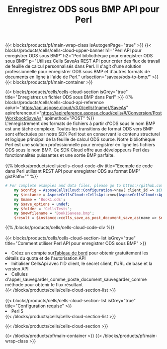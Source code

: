 ﻿---
title:  Enregistrez ODS sous BMP API pour Perl
description:  Utilisation du SDK Cloud Aspose.Cells pour Perl pour enregistrer le fichier au format ODS en tant que fichier au format BMP.
url: /fr/perl/saveas/ods-to-bmp/
---
{{< blocks/products/pf/main-wrap-class isAutogenPage="true" >}}
{{< blocks/products/cells/cells-cloud-upper-banner h1="Perl API pour enregistrer ODS sous BMP" h2="Perl bibliothèque pour enregistrer ODS sous BMP" p="Utilisez Cells SaveAs REST API pour créer des flux de travail de feuille de calcul personnalisés dans Perl. Il s\'agit d\'une solution professionnelle pour enregistrer ODS sous BMP et d\'autres formats de documents en ligne à l\'aide de Perl." urlsection="saveas/ods-to-bmp/" >}}
{{< blocks/products/pf/main-container >}}

{{< blocks/products/cells/cells-cloud-section isGrey="true" title="Enregistrez un fichier ODS sous BMP dans Perl" >}}
{{% blocks/products/cells/cells-cloud-api-reference apiurl="https://api.aspose.cloud/v3.0/cells/{name}/SaveAs" apireferenceurl="https://apireference.aspose.cloud/cells/#/Conversion/PostWorkbookSaveAs" apimethod="POST" %}}
<br/>
L'enregistrement des formats de fichiers à partir d'ODS sous le nom BMP est une tâche complexe. Toutes les transitions de format ODS vers BMP sont effectuées par notre SDK Perl tout en conservant le contenu structurel et logique principal de la feuille de calcul ODS source. Notre bibliothèque Perl est une solution professionnelle pour enregistrer en ligne les fichiers ODS sous le nom BMP. Ce SDK Cloud offre aux développeurs Perl des fonctionnalités puissantes et une sortie BMP parfaite.
<br/>
<br/>
{{% blocks/products/cells/cells-cloud-code-div title="Exemple de code dans Perl utilisant REST API pour enregistrer ODS au format BMP" gistPath="" %}}
  
```perl
# For complete examples and data files, please go to https://github.com/aspose-cells-cloud/aspose-cells-cloud-perl/
    my $config = AsposeCellsCloud::Configuration->new( client_id => $ENV{'ProductClientId'}, client_secret => $ENV{'ProductClientSecret'});
    my $instance = AsposeCellsCloud::CellsApi->new(AsposeCellsCloud::ApiClient->new( $config));
    my $name = 'Book1.ods';
    my $save_options = undef;
    my $folder = 'CellsTests';
    my $newfilename = 'Book1Saveas.bmp';
    $result = $instance->cells_save_as_post_document_save_as(name => $name,save_options => $save_options, newfilename => $newfilename, folder => $folder);
```
  
{{% /blocks/products/cells/cells-cloud-code-div %}}
<br/>
<br/>
{{< blocks/products/cells/cells-cloud-section-list isGrey="true" title="Comment utiliser Perl API pour enregistrer ODS sous BMP" >}}
<li> Créez un compte sur<a href="https://dashboard.aspose.cloud/">Tableau de bord</a> pour obtenir gratuitement les détails du quota et de l'autorisation API</li>
<li>Initialiser CellsApi avec l'ID client, le secret client, l'URL de base et la version API</li>
<li>Cellules d'appel_sauvegarder_comme_poste_document_sauvegarder_comme méthode pour obtenir le flux résultant</li>
{{< /blocks/products/cells/cells-cloud-section-list >}}
<br/>
<br/>
{{< blocks/products/cells/cells-cloud-section-list isGrey="true" title="Configuration requise" >}}
<li>Perl 5</li>
{{< /blocks/products/cells/cells-cloud-section-list >}}

{{< /blocks/products/cells/cells-cloud-section >}}

{{< /blocks/products/pf/main-container >}}
{{< /blocks/products/pf/main-wrap-class >}}
